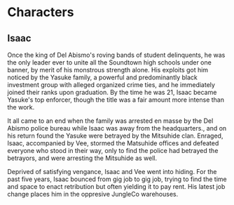# Characters

## Isaac
Once the king of Del Abismo's roving bands of student delinquents, he was the only leader ever to unite all the Soundtown high schools under one banner, by merit of his monstrous strength alone. His exploits got him noticed by the Yasuke family, a powerful and predominantly black investment group with alleged organized crime ties, and he immediately joined their ranks upon graduation.  By the time he was 21, Isaac became Yasuke's top enforcer, though the title was a fair amount more intense than the work.

It all came to an end when the family was arrested en masse by the Del Abismo police bureau while Isaac was away from the headquarters., and on his return found the Yasuke were betrayed by the Mitsuhide clan. Enraged, Isaac, accompanied by Vee, stormed the Matsuhide offices and defeated everyone who stood in their way, only to find the police had betrayed the betrayors, and were arresting the Mitsuhide as well.

Deprived of satisfying vengance, Isaac and Vee went into hiding. For the past five years, Isaac bounced from gig job to gig job, trying to find the time and space to enact retribution but often yielding it to pay rent. His latest job change places him in the oppresive JungleCo warehouses.

